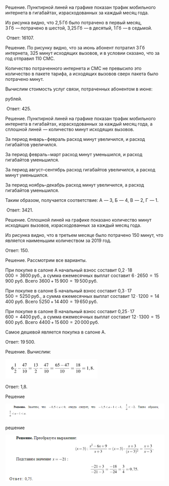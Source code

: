 Решение. Пунктирной линей на графике показан трафик мобильного интернета в гигабайтах, израсходованных за каждый месяц года.

Из рисунка видно, что 2,5 Гб было потрачено в первый месяц, 3 Гб  — потрачено в шестой, 3,25 Гб  — в десятый, 1 Гб  — в седьмой.

 Ответ: 16107.

Решение. По рисунку видно, что за июнь абонент потратил 3 Гб интернета, 325 минут исходящих вызовов, и в условии сказано, что за год отправил 110 СМС.

Количество потраченного интернета и СМС не превысило это количество в пакете тарифа, а исходящих вызовов сверх пакета было потрачено  минут.

Вычислим стоимость услуг связи, потраченных абонентом в июне:

 рублей.

 Ответ: 425.

Решение. Пунктирной линей на графике показан трафик мобильного интернета в гигабайтах, израсходованных за каждый месяц года, а сплошной линей  — количество минут исходящих вызовов.

За период январь−февраль расход минут увеличился, и расход гигабайтов увеличился.

За период февраль−март расход минут уменьшился, и расход гигабайтов уменьшился.

За период август–сентябрь расход гигабайтов увеличился, а расход минут уменьшился.

За период ноябрь–декабрь расход минут увеличился, а расход гигабайтов уменьшился.

Таким образом, получается соответствие: А  — 3, Б  — 4, В  — 2, Г  — 1.

 Ответ: 3421.

Решение. Сплошной линей на графике показано количество минут исходящих вызовов, израсходованных за каждый месяц года.

Из рисунка видно, что в третьем месяце было потрачено 150 минут, что является наименьшим количеством за 2019 год.

Ответ: 150.

Решение. Рассмотрим все варианты.

При покупке в салоне А начальный взнос составит 0,2 · 18 000  =  3600 руб., а сумма ежемесячных выплат составит 6 · 2650  =  15 900 руб. Всего 3600 + 15 900  =  19 500 руб.

При покупке в салоне Б начальный взнос составит 0,3 · 17 500  =  5250 руб., а сумма ежемесячных выплат составит 12 · 1200  =  14 400 руб. Всего 5250 + 14 400  =  19 650 руб.

При покупке в салоне В начальный взнос составит 0,25 · 17 600  =  4400 руб., а сумма ежемесячных выплат составит 12 · 1300  =  15 600 руб. Всего 4400 + 15 600  =  20 000 руб.

Самое дешевой является покупка в салоне A.

Ответ: 19 500.

Решение. Вычислим:

![alt text](image.png)

Ответ: 1,8.

Решение

![alt text](image-1.png)

решение

![alt text](image-2.png)

